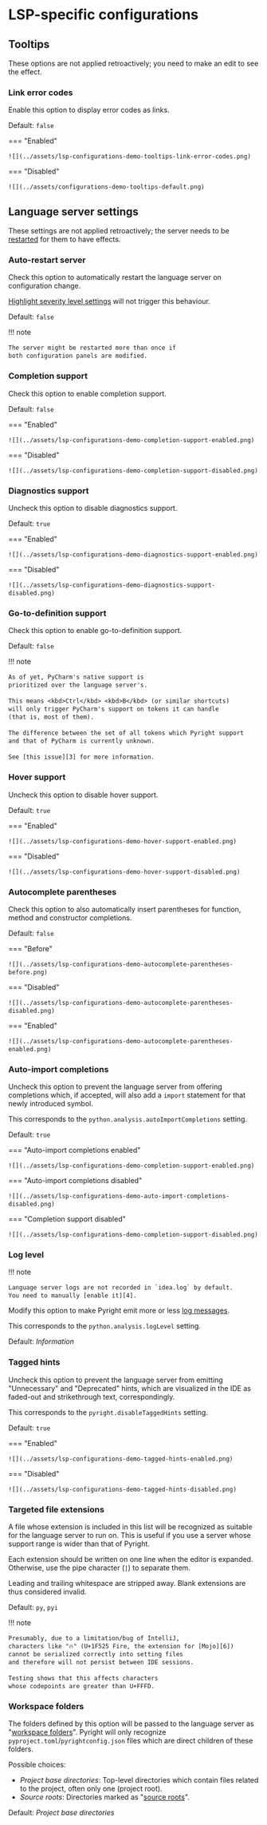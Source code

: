 # LSP-specific configurations


## Tooltips

These options are not applied retroactively;
you need to make an edit to see the effect.


### Link error codes

Enable this option to display error codes as links.

Default: `false`

=== "Enabled"

    ![](../assets/lsp-configurations-demo-tooltips-link-error-codes.png)

=== "Disabled"

    ![](../assets/configurations-demo-tooltips-default.png)


## Language server settings

These settings are not applied retroactively;
the server needs to be [restarted][1] for them to have effects.


### Auto-restart server

Check this option to automatically restart
the language server on configuration change.

[Highlight severity level settings][2]
will not trigger this behaviour.

Default: `false`

!!! note

    The server might be restarted more than once if
    both configuration panels are modified.


### Completion support

Check this option to enable completion support.

Default: `false`

=== "Enabled"

    ![](../assets/lsp-configurations-demo-completion-support-enabled.png)

=== "Disabled"

    ![](../assets/lsp-configurations-demo-completion-support-disabled.png)


### Diagnostics support

Uncheck this option to disable diagnostics support.

Default: `true`

=== "Enabled"

    ![](../assets/lsp-configurations-demo-diagnostics-support-enabled.png)

=== "Disabled"

    ![](../assets/lsp-configurations-demo-diagnostics-support-disabled.png)


### Go-to-definition support

Check this option to enable go-to-definition support.

Default: `false`

!!! note

    As of yet, PyCharm's native support is
    prioritized over the language server's.

    This means <kbd>Ctrl</kbd> <kbd>B</kbd> (or similar shortcuts)
    will only trigger PyCharm's support on tokens it can handle
    (that is, most of them).

    The difference between the set of all tokens which Pyright support
    and that of PyCharm is currently unknown.

    See [this issue][3] for more information.


### Hover support

Uncheck this option to disable hover support.

Default: `true`

=== "Enabled"

    ![](../assets/lsp-configurations-demo-hover-support-enabled.png)

=== "Disabled"

    ![](../assets/lsp-configurations-demo-hover-support-disabled.png)


### Autocomplete parentheses

Check this option to also automatically insert parentheses
for function, method and constructor completions.

Default: `false`

=== "Before"

    ![](../assets/lsp-configurations-demo-autocomplete-parentheses-before.png)

=== "Disabled"

    ![](../assets/lsp-configurations-demo-autocomplete-parentheses-disabled.png)

=== "Enabled"

    ![](../assets/lsp-configurations-demo-autocomplete-parentheses-enabled.png)


### Auto-import completions

Uncheck this option to prevent the language server from offering
completions which, if accepted, will also add a `import` statement
for that newly introduced symbol.

This corresponds to the `python.analysis.autoImportCompletions` setting.

Default: `true`

=== "Auto-import completions enabled"

    ![](../assets/lsp-configurations-demo-completion-support-enabled.png)

=== "Auto-import completions disabled"

    ![](../assets/lsp-configurations-demo-auto-import-completions-disabled.png)

=== "Completion support disabled"

    ![](../assets/lsp-configurations-demo-completion-support-disabled.png)


### Log level

!!! note

    Language server logs are not recorded in `idea.log` by default.
    You need to manually [enable it][4].

Modify this option to make Pyright emit more or less [log messages][5].

This corresponds to the `python.analysis.logLevel` setting.

Default: <i>Information</i>


### Tagged hints

Uncheck this option to prevent the language server from emitting
"Unnecessary" and "Deprecated" hints, which are visualized in the IDE
as faded-out and strikethrough text, correspondingly.

This corresponds to the `pyright.disableTaggedHints` setting.

Default: `true`

=== "Enabled"

    ![](../assets/lsp-configurations-demo-tagged-hints-enabled.png)

=== "Disabled"

    ![](../assets/lsp-configurations-demo-tagged-hints-disabled.png)


### Targeted file extensions

A file whose extension is included in this list will be recognized
as suitable for the language server to run on.
This is useful if you use a server
whose support range is wider than that of Pyright.

Each extension should be written on one line when the editor is expanded.
Otherwise, use the pipe character (`|`) to separate them.

Leading and trailing whitespace are stripped away.
Blank extensions are thus considered invalid.

Default: `py`, `pyi`

!!! note

    Presumably, due to a limitation/bug of IntelliJ,
    characters like "🔥" (U+1F525 Fire, the extension for [Mojo][6])
    cannot be serialized correctly into setting files
    and therefore will not persist between IDE sessions.

    Testing shows that this affects characters
    whose codepoints are greater than U+FFFD.


### Workspace folders

The folders defined by this option will be passed
to the language server as "[workspace folders][7]".
Pyright will only recognize `pyproject.toml`/`pyrightconfig.json` files
which are direct children of these folders.

Possible choices:

* <i>Project base directories</i>:
  Top-level directories which contain files related to the project,
  often only one (project root).
* <i>Source roots</i>:
  Directories marked as "[source roots][8]".

Default: <i>Project base directories</i>


  [1]: ../how-to.md#how-to-restart-the-language-server
  [2]: ./common.md#highlight-severity-levels
  [3]: https://github.com/InSyncWithFoo/pyright-langserver-for-pycharm/issues/29
  [4]: ../how-to.md#how-to-enable-language-server-logging
  [5]: https://microsoft.github.io/language-server-protocol/specifications/lsp/3.17/specification/#window_logMessage
  [6]: https://en.wikipedia.org/wiki/Mojo_(programming_language)
  [7]: https://microsoft.github.io/language-server-protocol/specifications/lsp/3.17/specification/#workspace_workspaceFolders
  [8]: https://www.jetbrains.com/help/pycharm/content-root.html
